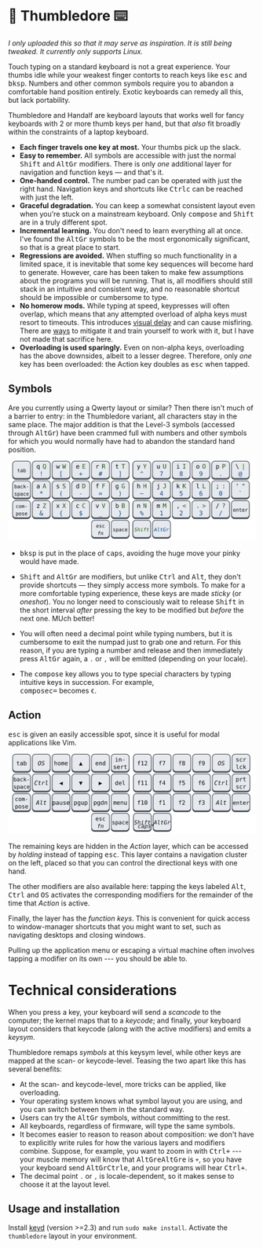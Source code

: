 # 🧙 Thumbledore ⌨️

*I only uploaded this so that it may serve as inspiration. It is still 
being tweaked. It currently only supports Linux.*

Touch typing on a standard keyboard is not a great experience. Your 
thumbs idle while your weakest finger contorts to reach keys like 
<kbd>esc</kbd> and <kbd>bksp</kbd>. Numbers and other common symbols 
require you to abandon a comfortable hand position entirely. Exotic 
keyboards can remedy all this, but lack portability.

Thumbledore and Handalf are keyboard layouts that works well for fancy 
keyboards with 2 or more thumb keys per hand, but that *also* fit 
broadly within the constraints of a laptop keyboard.

-   **Each finger travels one key at most.** Your thumbs pick up the slack.
-   **Easy to remember.** All symbols are accessible with just the 
    normal <kbd>Shift</kbd> and <kbd>AltGr</kbd> modifiers. There is 
    only *one* additional layer for navigation and function keys — and 
    that's it.
-   **One-handed control.** The number pad can be operated with just the 
    right hand. Navigation keys and shortcuts like 
    <kbd>Ctrl</kbd><kbd>c</kbd> can be reached with just the left.
-   **Graceful degradation.** You can keep a somewhat consistent layout 
    even when you're stuck on a mainstream keyboard. Only 
    <kbd>compose</kbd> and <kbd>Shift</kbd> are in a truly different 
    spot.
-   **Incremental learning.** You don't need to learn everything all at 
    once. I've found the <kbd>AltGr</kbd> symbols to be the most 
    ergonomically significant, so that is a great place to start.
-   **Regressions are avoided.** When stuffing so much functionality in 
    a limited space, it is inevitable that some key sequences will 
    become hard to generate. However, care has been taken to make few 
    assumptions about the programs you will be running. That is, all 
    modifiers should still stack in an intuitive and consistent way, and 
    no reasonable shortcut should be impossible or cumbersome to type.
-   **No homerow mods.** While typing at speed, keypresses will often 
    overlap, which means that any attempted overload of alpha keys must 
    resort to timeouts. This introduces [visual delay][pftwp] and can 
    cause misfiring. There are [ways][urob] to mitigate it and train 
    yourself to work with it, but I have not made that sacrifice here.
-   **Overloading is used sparingly.** Even on non-alpha keys, 
    overloading has the above downsides, albeit to a lesser degree. 
    Therefore, only *one* key has been overloaded: the Action key 
    doubles as <kbd>esc</kbd> when tapped. <!-- This is considered safe 
    because the key is not associated with a modifier, and the `esc` is 
    only registered when the tap is shorter than *x* milliseconds. -->


## Symbols

Are you currently using a Qwerty layout or similar? Then there isn't 
much of a barrier to entry: in the Thumbledore variant, all characters 
stay in the same place. The major addition is that the Level-3 symbols 
(accessed through <kbd>AltGr</kbd>) have been crammed full with numbers 
and other symbols for which you would normally have had to abandon the 
standard hand position.

![The thumbledore-qwerty keyboard layout.](kb-qwerty.svg)

<!-- Symbols were placed according to how often I personally need them, 
drawing inspiration from the [Workman] layout on which keys to assign 
preference.

Because AltGr is pressed with your right-hand thumb, the left-hand side 
of the keyboard is preferred for things like parentheses, while the 
number pad can now be controlled entirely with your right-hand. -->

- <kbd>bksp</kbd> is put in the place of <kbd>caps</kbd>, avoiding the 
  huge move your pinky would have made.

- <kbd>Shift</kbd> and <kbd>AltGr</kbd> are modifiers, but unlike 
  <kbd>Ctrl</kbd> and <kbd>Alt</kbd>, they don't provide shortcuts — 
  they simply access more symbols. To make for a more comfortable typing 
  experience, these keys are made *sticky* (or *oneshot*). You no longer 
  need to consciously wait to release <kbd>Shift</kbd> in the short 
  interval *after* pressing the key to be modified but *before* the next 
  one. MUch better!

- You will often need a decimal point while typing numbers, but it is 
  cumbersome to exit the numpad just to grab one and return. For this 
  reason, if you are typing a number and release and then immediately 
  press <kbd>AltGr</kbd> again, a `.` or `,` will be emitted (depending 
  on your locale).

- The <kbd>compose</kbd> key allows you to type special characters by 
  typing intuitive keys in succession. For example,  
  <kbd>compose</kbd><kbd>c</kbd><kbd>=</kbd> becomes `€`.

## Action

<kbd>esc</kbd> is given an easily accessible spot, since it is useful 
for modal applications like Vim.

![The action portion of the Thumbledore keyboard layout.](kb-action.svg)

The remaining keys are hidden in the *Action* layer, which can be 
accessed by *holding* instead of tapping <kbd>esc</kbd>. This layer 
contains a navigation cluster on the left, placed so that you can 
control the directional keys with one hand.

The other modifiers are also available here: tapping the keys labeled 
<kbd>Alt</kbd>, <kbd>Ctrl</kbd> and <kbd>OS</kbd> activates the 
corresponding modifiers for the remainder of the time that *Action* is 
active.

Finally, the layer has the *function keys*. This is convenient for quick 
access to window-manager shortcuts that you might want to set, such as 
navigating desktops and closing windows.

Pulling up the application menu or escaping a virtual machine often 
involves tapping a modifier on its own --- you should be able to.

# Technical considerations

When you press a key, your keyboard will send a *scancode* to the 
computer; the kernel maps that to a *keycode*; and finally, your 
keyboard layout considers that keycode (along with the active modifiers) 
and emits a *keysym*.

Thumbledore remaps *symbols* at this keysym level, while other keys are 
mapped at the scan- or keycode-level. Teasing the two apart like this 
has several benefits:

- At the scan- and keycode-level, more tricks can be applied, like 
  overloading.
- Your operating system knows what symbol layout you are using, and you 
  can switch between them in the standard way.
- Users can try the <kbd>AltGr</kbd> symbols, without committing to the 
  rest.
- All keyboards, regardless of firmware, will type the same symbols.
- It becomes easier to reason to reason about composition: we don't have 
  to explicitly write rules for how the various layers and modifiers 
  combine. Suppose, for example, you want to zoom in with 
  <kbd>Ctrl</kbd><kbd>+</kbd> --- your muscle memory will know that 
  <kbd>AltGr</kbd><kbd>e</kbd><kbd>AltGr</kbd><kbd>e</kbd> is `+`, so 
  you have your keyboard send 
  <kbd>AltGr</kbd><kbd>Ctrl</kbd><kbd>e</kbd>, and your programs will 
  hear <kbd>Ctrl</kbd><kbd>+</kbd>.
- The decimal point `.` or `,` is locale-dependent, so it makes sense to 
  choose it at the layout level.


## Usage and installation

Install [keyd](https://github.com/rvaiya/keyd) (version >=2.3) and run 
`sudo make install`. Activate the `thumbledore` layout in your 
environment.

<!--
## Other

[Seniply] and [Callum] have similar goals: limited keys and no home-row 
mods.

# Consideration for the thumb keys

-   All thumb keys except space are modifiers or layer keys, because you 
    have full range of motion with the rest of your fingers while 
    holding them.
-   Since we avoid crazy modifier combinations, `sym` and `shift` never 
    make sense to press together. Therefore, they should be on the same 
    finger.
-   `space` should be opposite from  `shift` and `sym`, so that you can 
    still use it while in their respective modes.

-->

<!-- Reading -->
[Preconditions-Guide]: https://precondition.github.io/home-row-mods
[Urob]: https://github.com/urob/zmk-config#timeless-homerow-mods
<!-- About visual latency -->
[pftwp]: https://pavelfatin.com/typing-with-pleasure/#human-side

<!-- Layouts -->
[Colemak-DH]: https://colemakmods.github.io/mod-dh/
[Workman]: https://workmanlayout.org/

<!-- More layouts -->
[Seniply]: https://stevep99.github.io/seniply/
[Callum]: https://github.com/callum-oakley/qmk_firmware/tree/master/users/callum
[Miryoku]: https://github.com/manna-harbour/miryoku
